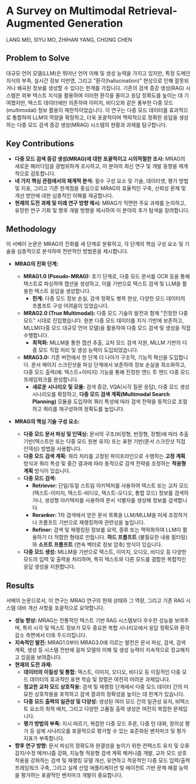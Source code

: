 # A Survey on Multimodal Retrieval-Augmented Generation

LANG MEI, SIYU MO, ZHIHAN YANG, CHONG CHEN

## Problem to Solve

대규모 언어 모델(LLM)은 뛰어난 언어 이해 및 생성 능력을 가지고 있지만, 특정 도메인 지식의 부족, 실시간 정보 미반영, 그리고 "환각(hallucination)" 현상으로 인해 잘못되거나 왜곡된 정보를 생성할 수 있다는 한계를 가집니다. 기존의 검색 증강 생성(RAG) 시스템은 외부 텍스트 지식을 활용하여 이러한 환각을 줄이고 응답 정확도를 높이는 데 기여했지만, 텍스트 데이터에만 의존하여 이미지, 비디오와 같은 풍부한 다중 모드(multimodal) 정보 활용이 제한적이었습니다. 이 연구는 다중 모드 데이터를 효과적으로 통합하여 LLM의 역량을 확장하고, 더욱 포괄적이며 맥락적으로 정확한 응답을 생성하는 다중 모드 검색 증강 생성(MRAG) 시스템의 현황과 과제를 탐구합니다.

## Key Contributions

- **다중 모드 검색 증강 생성(MRAG)에 대한 포괄적이고 시의적절한 조사:** MRAG의 새로운 패러다임을 광범위하게 조사하고, 이 분야의 최신 연구 및 개발 동향을 체계적으로 검토합니다.
- **네 가지 핵심 관점에서의 체계적 분석:** 필수 구성 요소 및 기술, 데이터셋, 평가 방법 및 지표, 그리고 기존 한계점을 중심으로 MRAG의 효율적인 구축, 신뢰성 문제 및 개선 방안에 대한 심층적인 이해를 제공합니다.
- **현재의 도전 과제 및 미래 연구 방향 제시:** MRAG가 직면한 주요 과제를 논의하고, 유망한 연구 기회 및 향후 개발 방향을 제시하여 이 분야의 추가 탐색을 장려합니다.

## Methodology

이 서베이 논문은 MRAG의 진화를 세 단계로 분류하고, 각 단계의 핵심 구성 요소 및 기술을 심층적으로 분석하여 전반적인 방법론을 제시합니다.

- **MRAG의 진화 단계:**

  - **MRAG1.0 (Pseudo-MRAG):** 초기 단계로, 다중 모드 문서를 OCR 등을 통해 텍스트로 파싱하여 캡션을 생성하고, 이를 기반으로 텍스트 검색 및 LLM을 활용한 텍스트 응답을 생성합니다.
    - **한계:** 다중 모드 정보 손실, 검색 정확도 병목 현상, 다양한 모드 데이터의 프롬프트 구성 어려움이 있었습니다.
  - **MRAG2.0 (True Multimodal):** 다중 모드 기술의 발전과 함께 "진정한 다중 모드" 시대로 진입했습니다. 원본 다중 모드 데이터를 지식 기반에 보존하고, MLLM(다중 모드 대규모 언어 모델)을 활용하여 다중 모드 검색 및 생성을 직접 수행합니다.
    - **최적화:** MLLM을 통한 캡션 추출, 교차 모드 검색 지원, MLLM 기반의 다중 모드 직접 처리 및 생성 능력이 도입되었습니다.
  - **MRAG3.0:** 기존 버전에서 한 단계 더 나아가 구조적, 기능적 혁신을 도입합니다. 문서 페이지 스크린샷을 파싱 단계에서 보존하여 정보 손실을 최소화하고, 다중 모드 출력(예: 텍스트+이미지) 기능을 통해 진정한 엔드 투 엔드 다중 모드 프레임워크를 완성합니다.
    - **새로운 시나리오 및 모듈:** 검색 증강, VQA(시각 질문 응답), 다중 모드 생성 시나리오를 확장하고, **다중 모드 검색 계획(Multimodal Search Planning)** 모듈을 도입하여 쿼리 특성에 따라 검색 전략을 동적으로 조절하고 쿼리를 재구성하여 정확도를 높입니다.

- **MRAG의 핵심 기술 구성 요소:**
  - **다중 모드 문서 파싱 및 인덱싱:** 문서의 구조(비정형, 반정형, 정형)에 따라 추출 기반(텍스트만 또는 다중 모드 원본 유지) 또는 표현 기반(문서 스크린샷 직접 인덱싱) 방법을 사용합니다.
  - **다중 모드 검색 계획:** 쿼리 처리를 고정된 파이프라인으로 수행하는 **고정 계획** 방식과 쿼리 특성 및 중간 결과에 따라 동적으로 검색 전략을 조정하는 **적응형 계획** 방식이 있습니다.
  - **다중 모드 검색:**
    - **Retriever:** 단일/듀얼 스트림 아키텍처를 사용하여 텍스트 또는 교차 모드(텍스트-이미지, 텍스트-비디오, 텍스트-오디오, 통합 모드) 정보를 검색하거나, 생성형 아키텍처를 사용하여 문서 식별자를 생성해 정보를 검색합니다.
    - **Reranker:** 1차 검색에서 얻은 문서 목록을 LLM/MLLM을 미세 조정하거나 프롬프트 기반으로 재랭킹하여 관련성을 높입니다.
    - **Refiner:** 검색 및 재랭킹된 정보를 요약, 증류 또는 맥락화하여 LLM이 활용하기 더 적합한 형태로 만듭니다. **하드 프롬프트** (불필요한 내용 필터링)와 **소프트 프롬프트** (연속 벡터로 정보 압축) 방식이 있습니다.
  - **다중 모드 생성:** MLLM을 기반으로 텍스트, 이미지, 오디오, 비디오 등 다양한 모드의 입력 및 출력을 처리하며, 특히 텍스트와 다른 모드를 결합한 복합적인 응답 생성을 지원합니다.

## Results

서베이 논문으로서, 이 연구는 MRAG 연구의 현재 상태와 그 역량, 그리고 기존 RAG 시스템 대비 개선 사항을 포괄적으로 요약합니다.

- **성능 향상:** MRAG는 전통적인 텍스트 기반 RAG 시스템보다 우수한 성능을 보여주며, 특히 시각 및 텍스트 정보가 모두 중요한 복합 시나리오에서 응답 정확도와 환각 감소 측면에서 더욱 두드러집니다.
- **지속적인 발전:** MRAG1.0부터 MRAG3.0에 이르는 발전은 문서 파싱, 검색, 검색 계획, 생성 등 시스템 전반에 걸쳐 모델의 이해 및 생성 능력이 지속적으로 정교해지고 있음을 보여줍니다.
- **현재의 도전 과제:**
  - **데이터의 이질성 및 통합:** 텍스트, 이미지, 오디오, 비디오 등 이질적인 다중 모드 데이터의 효과적인 표현 학습 및 정렬은 여전히 어려운 과제입니다.
  - **정교한 교차 모드 상호작용:** 검색 및 재랭킹 단계에서 다중 모드 데이터 간의 미묘한 상호작용을 포착하고 검색 결과의 정확성을 높이는 데 한계가 있습니다.
  - **다중 모드 출력의 일관성 및 다양성:** 생성된 여러 모드 간의 일관성 유지, 비텍스트 요소의 최적 배치, 그리고 다양한 고품질 출력 생성은 여전히 복잡한 문제입니다.
  - **평가 방법의 부족:** 지시 따르기, 복잡한 다중 모드 추론, 다중 턴 대화, 창의성 평가 등 실제 시나리오를 포괄적으로 평가할 수 있는 표준화된 벤치마크 및 평가 지표가 부족합니다.
- **향후 연구 방향:** 문서 파싱의 정확도와 완결성을 높이기 위한 컨텍스트 유지 및 오류 감지/수정 메커니즘 강화, 지능형 적응형 검색 계획 메커니즘 개발, 교차 모드 상호작용을 강화하는 검색 및 재랭킹 모델 개선, 유연하고 적응적인 다중 모드 입력/출력 프레임워크 구축, 그리고 실제 산업 애플리케이션 및 에이전트 기반 문제 해결 능력을 평가하는 포괄적인 벤치마크 개발이 중요합니다.
